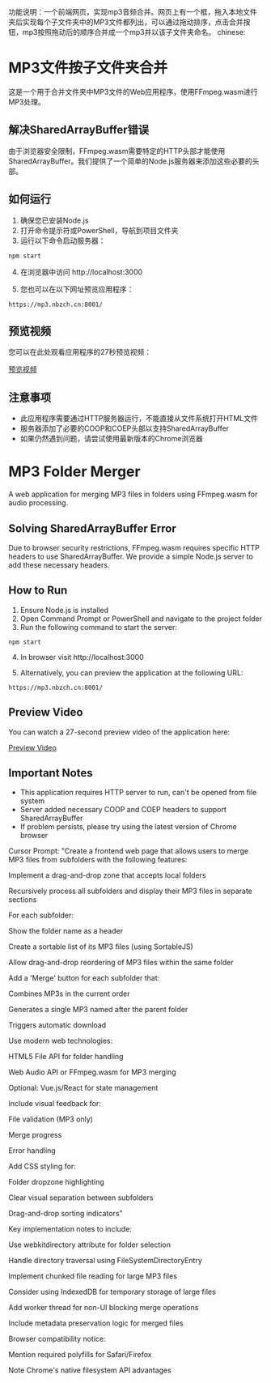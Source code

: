 功能说明：一个前端网页，实现mp3音频合并。网页上有一个框，拖入本地文件夹后实现每个子文件夹中的MP3文件都列出，可以通过拖动排序，点击合并按钮，mp3按照拖动后的顺序合并成一个mp3并以该子文件夹命名。
chinese:
# MP3文件按子文件夹合并

这是一个用于合并文件夹中MP3文件的Web应用程序，使用FFmpeg.wasm进行MP3处理。

## 解决SharedArrayBuffer错误

由于浏览器安全限制，FFmpeg.wasm需要特定的HTTP头部才能使用SharedArrayBuffer。我们提供了一个简单的Node.js服务器来添加这些必要的头部。

## 如何运行

1. 确保您已安装Node.js
2. 打开命令提示符或PowerShell，导航到项目文件夹
3. 运行以下命令启动服务器：

```
npm start
```

4. 在浏览器中访问 http://localhost:3000

5. 您也可以在以下网址预览应用程序：

```
https://mp3.nbzch.cn:8001/
```

## 预览视频

您可以在此处观看应用程序的27秒预览视频：

[预览视频](https://mp3.nbzch.cn:8001/preview.mp4)

## 注意事项

- 此应用程序需要通过HTTP服务器运行，不能直接从文件系统打开HTML文件
- 服务器添加了必要的COOP和COEP头部以支持SharedArrayBuffer
- 如果仍然遇到问题，请尝试使用最新版本的Chrome浏览器

# MP3 Folder Merger

A web application for merging MP3 files in folders using FFmpeg.wasm for audio processing.

## Solving SharedArrayBuffer Error

Due to browser security restrictions, FFmpeg.wasm requires specific HTTP headers to use SharedArrayBuffer. We provide a simple Node.js server to add these necessary headers.

## How to Run

1. Ensure Node.js is installed
2. Open Command Prompt or PowerShell and navigate to the project folder
3. Run the following command to start the server:

```
npm start
```

4. In browser visit http://localhost:3000

5. Alternatively, you can preview the application at the following URL:

```
https://mp3.nbzch.cn:8001/
```

## Preview Video

You can watch a 27-second preview video of the application here:

[Preview Video](https://mp3.nbzch.cn:8001/preview.mp4)

## Important Notes

- This application requires HTTP server to run, can't be opened from file system
- Server added necessary COOP and COEP headers to support SharedArrayBuffer
- If problem persists, please try using the latest version of Chrome browser

Cursor Prompt:
"Create a frontend web page that allows users to merge MP3 files from subfolders with the following features:

Implement a drag-and-drop zone that accepts local folders

Recursively process all subfolders and display their MP3 files in separate sections

For each subfolder:

Show the folder name as a header

Create a sortable list of its MP3 files (using SortableJS)

Allow drag-and-drop reordering of MP3 files within the same folder

Add a 'Merge' button for each subfolder that:

Combines MP3s in the current order

Generates a single MP3 named after the parent folder

Triggers automatic download

Use modern web technologies:

HTML5 File API for folder handling

Web Audio API or FFmpeg.wasm for MP3 merging

Optional: Vue.js/React for state management

Include visual feedback for:

File validation (MP3 only)

Merge progress

Error handling

Add CSS styling for:

Folder dropzone highlighting

Clear visual separation between subfolders

Drag-and-drop sorting indicators"

Key implementation notes to include:

Use webkitdirectory attribute for folder selection

Handle directory traversal using FileSystemDirectoryEntry

Implement chunked file reading for large MP3 files

Consider using IndexedDB for temporary storage of large files

Add worker thread for non-UI blocking merge operations

Include metadata preservation logic for merged files

Browser compatibility notice:

Mention required polyfills for Safari/Firefox

Note Chrome's native filesystem API advantages
